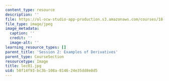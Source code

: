 ```yaml
---
content_type: resource
description: ''
file: https://ol-ocw-studio-app-production.s3.amazonaws.com/courses/18-01sc-single-variable-calculus-fall-2010/58f14f93bc3b108a814624e35dd8e8d5_lec01.jpg
file_type: image/jpeg
image_metadata:
  caption: ''
  credit: ''
  image-alt: ''
learning_resource_types: []
parent_title: 'Session 2: Examples of Derivatives'
parent_type: CourseSection
resourcetype: Image
title: lec01.jpg
uid: 58f14f93-bc3b-108a-8146-24e35dd8e8d5
---
```

